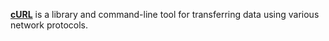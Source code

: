 [**cURL**](https://curl.se/) is a library and command-line tool for transferring data using various network protocols.